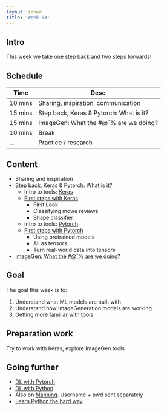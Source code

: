 ```yaml
---
layout: inner
title: 'Week 03'
---
```


## Intro

This week we take one step back and two steps forwards!

## Schedule

| Time    | Desc                                    |
| ------- | --------------------------------------- |
| 10 mins | Sharing, inspiration, communication     |
| 15 mins | Step back, Keras & Pytorch: What is it? |
| 15 mins | ImageGen: What the #@ˆ% are we doing?   |
| 10 mins | Break                                   |
| ...     | Practice / research                     |

## Content

- Sharing and inspiration
- Step back, Keras & Pytorch: What is it?
  - Intro to tools: [Keras](https://keras.io/)
  - [First steps with Keras](https://github.com/digitalideation/compp_f2401/tree/master/samples/keras_pytorch)
    - First Look
    - Classifying movie reviews
    - Shape classifier
  - Intro to tools: [Pytorch](https://pytorch.org/)
  - [First steps with Pytorch](https://github.com/digitalideation/compp_f2401/tree/master/samples/keras_pytorch)
    - Using pretrained models
    - All as tensors
    - Turn real-world data into tensors
- [ImageGen: What the #@ˆ% are we doing?](../slides/week03.pdf)

## Goal

The goal this week is to:

1. Understand what ML models are built with
2. Understand how ImageGeneration models are working
3. Getting more familiar with tools

## Preparation work

Try to work with Keras, explore ImageGen tools

## Going further

- [DL with Pytorch](../resources/Deep_Learning_with_Python_Second_Editio.pdf)
- [DL with Python](../resources/Deep_Learning_with_PyTorch.pdf)
- Also on [Manning](https://www.manning.com/). Username + pwd sent separately
- [Learn Python the hard way](../resources/LearnPython3theHardWay.pdf)
